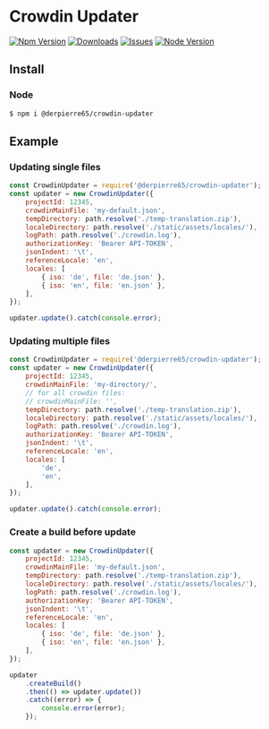 # Crowdin Updater

[![Npm Version](https://img.shields.io/npm/v/@derpierre65/crowdin-updater.svg?style=flat)](https://www.npmjs.org/package/@derpierre65/crowdin-updater)
[![Downloads](https://img.shields.io/npm/dm/@derpierre65/crowdin-updater.svg?style=flat)](https://www.npmjs.org/package/@derpierre65/crowdin-updater)
[![Issues](https://img.shields.io/github/issues/derpierre65/crowdin-updater.svg?style=flat)](https://github.com/tmijs/@derpierre65/crowdin-updater/issues)
[![Node Version](https://img.shields.io/node/v/@derpierre65/crowdin-updater.svg?style=flat)](https://www.npmjs.org/package/@derpierre65/crowdin-updater)

## Install

### Node

```bash
$ npm i @derpierre65/crowdin-updater
```

## Example

### Updating single files

```js
const CrowdinUpdater = require('@derpierre65/crowdin-updater');
const updater = new CrowdinUpdater({
	projectId: 12345,
	crowdinMainFile: 'my-default.json',
	tempDirectory: path.resolve('./temp-translation.zip'),
	localeDirectory: path.resolve('./static/assets/locales/'),
	logPath: path.resolve('./crowdin.log'),
	authorizationKey: 'Bearer API-TOKEN',
	jsonIndent: '\t',
	referenceLocale: 'en',
	locales: [
		{ iso: 'de', file: 'de.json' },
		{ iso: 'en', file: 'en.json' },
	],
});

updater.update().catch(console.error);
```

### Updating multiple files

```js
const CrowdinUpdater = require('@derpierre65/crowdin-updater');
const updater = new CrowdinUpdater({
	projectId: 12345,
	crowdinMainFile: 'my-directory/',
	// for all crowdin files:
	// crowdinMainFile: '',
	tempDirectory: path.resolve('./temp-translation.zip'),
	localeDirectory: path.resolve('./static/assets/locales/'),
	logPath: path.resolve('./crowdin.log'),
	authorizationKey: 'Bearer API-TOKEN',
	jsonIndent: '\t',
	referenceLocale: 'en',
	locales: [
		'de',
		'en',
	],
});

updater.update().catch(console.error);
```

### Create a build before update

```js
const updater = new CrowdinUpdater({
	projectId: 12345,
	crowdinMainFile: 'my-default.json',
	tempDirectory: path.resolve('./temp-translation.zip'),
	localeDirectory: path.resolve('./static/assets/locales/'),
	logPath: path.resolve('./crowdin.log'),
	authorizationKey: 'Bearer API-TOKEN',
	jsonIndent: '\t',
	referenceLocale: 'en',
	locales: [
		{ iso: 'de', file: 'de.json' },
		{ iso: 'en', file: 'en.json' },
	],
});

updater
	.createBuild()
	.then(() => updater.update())
	.catch((error) => {
		console.error(error);
	});
```